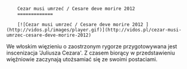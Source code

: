 
        Cezar musi umrzeć / Cesare deve morire 2012 
        =============
        
        [![Cezar musi umrzeć / Cesare deve morire 2012 ](http://vidos.pl/images/player.gif)](http://vidos.pl/cezar-musi-umrzec-cesare-deve-morire-2012)
        
        
 We włoskim więzieniu o zaostrzonym rygorze przygotowywana jest inscenizacja 'Juliusza Cezara'. Z czasem biorący w przedstawieniu więźniowie zaczynają utożsamiać się ze swoimi postaciami.
    